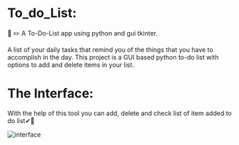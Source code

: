 # To_do_List:
:book: :pencil2: 
A To-Do-List app using python and gui tkinter.  

A list of your daily tasks that remind you of the things that you have to accomplish in the day. 
This project is a GUI based python to-do list with options to add and delete items in your list.


# The Interface:
With the help of this tool you can add, delete and check list of item added to do list✔📝

![interface](https://github.com/Megha296/To_do_List/assets/98030471/45f75050-9ae6-4099-84a9-677dae619315)

